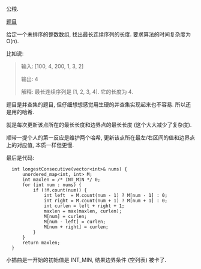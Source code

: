 公粮. 

[题目](https://leetcode-cn.com/problems/longest-consecutive-sequence/)

给定一个未排序的整数数组, 找出最长连续序列的长度. 要求算法的时间复杂度为 O(n).

比如说:

> 输入: [100, 4, 200, 1, 3, 2]
>
> 输出: 4
>
> 解释: 最长连续序列是 [1, 2, 3, 4]. 它的长度为 4.

题目是并查集的题目, 但仔细想想感觉用生硬的并查集实现起来也不容易. 所以还是用的哈希. 

就是每次更新该点所在的最长长度和边界点的最长长度 (这个大大减少了复杂度). 

顺带一提个人的第一反应是维护两个哈希, 更新该点所在最左/右区间的值和边界点上的对应值, 本质一样但更慢. 

最后是代码:

```
  int longestConsecutive(vector<int>& nums) {
      unordered_map<int, int> M;
      int maxlen = /* INT_MIN */ 0;
      for (int num : nums) {
          if (!M.count(num)) {
              int left  = M.count(num - 1) ? M[num - 1] : 0;
              int right = M.count(num + 1) ? M[num + 1] : 0;
              int curlen = left + right + 1;
              maxlen = max(maxlen, curlen);
              M[num] = curlen;
              M[num - left] = curlen;
              M[num + right] = curlen;
          }
      }
      return maxlen;
  }
```

小插曲是一开始的初始值是 INT_MIN, 结果边界条件 (空列表) 被卡了. 
